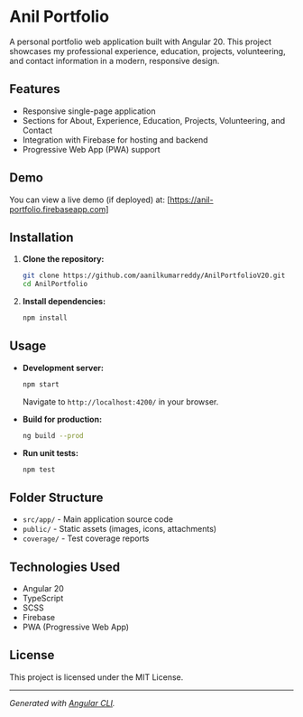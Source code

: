 # Anil Portfolio

A personal portfolio web application built with Angular 20. This project showcases my professional experience, education, projects, volunteering, and contact information in a modern, responsive design.

## Features

- Responsive single-page application
- Sections for About, Experience, Education, Projects, Volunteering, and Contact
- Integration with Firebase for hosting and backend
- Progressive Web App (PWA) support

## Demo

You can view a live demo (if deployed) at: [https://anil-portfolio.firebaseapp.com]

## Installation

1. **Clone the repository:**
   ```bash
   git clone https://github.com/aanilkumarreddy/AnilPortfolioV20.git
   cd AnilPortfolio
   ```
2. **Install dependencies:**
   ```bash
   npm install
   ```

## Usage

- **Development server:**

  ```bash
  npm start
  ```

  Navigate to `http://localhost:4200/` in your browser.

- **Build for production:**

  ```bash
  ng build --prod
  ```

- **Run unit tests:**
  ```bash
  npm test
  ```

## Folder Structure

- `src/app/` - Main application source code
- `public/` - Static assets (images, icons, attachments)
- `coverage/` - Test coverage reports

## Technologies Used

- Angular 20
- TypeScript
- SCSS
- Firebase
- PWA (Progressive Web App)

## License

This project is licensed under the MIT License.

---

_Generated with [Angular CLI](https://github.com/angular/angular-cli)._
